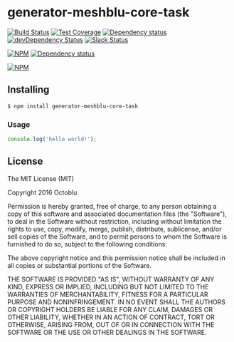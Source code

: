 # generator-meshblu-core-task

[![Build Status](https://travis-ci.org/octoblu/meshblu-core-task-enqueue-jobs-for-subscriptions-broadcast-sent.svg?branch=master)](https://travis-ci.org/octoblu/meshblu-core-task-enqueue-jobs-for-subscriptions-broadcast-sent)
[![Test Coverage](https://codecov.io/gh/octoblu/meshblu-core-task-enqueue-jobs-for-subscriptions-broadcast-sent/branch/master/graph/badge.svg)](https://codecov.io/gh/octoblu/meshblu-core-task-enqueue-jobs-for-subscriptions-broadcast-sent)
[![Dependency status](http://img.shields.io/david/octoblu/meshblu-core-task-enqueue-jobs-for-subscriptions-broadcast-sent.svg?style=flat)](https://david-dm.org/octoblu/meshblu-core-task-enqueue-jobs-for-subscriptions-broadcast-sent)
[![devDependency Status](http://img.shields.io/david/dev/octoblu/meshblu-core-task-enqueue-jobs-for-subscriptions-broadcast-sent.svg?style=flat)](https://david-dm.org/octoblu/meshblu-core-task-enqueue-jobs-for-subscriptions-broadcast-sent#info=devDependencies)
[![Slack Status](http://community-slack.octoblu.com/badge.svg)](http://community-slack.octoblu.com)

[![NPM](https://nodei.co/npm/meshblu-core-task-enqueue-jobs-for-subscriptions-broadcast-sent.svg?style=flat)](https://npmjs.org/package/meshblu-core-task-enqueue-jobs-for-subscriptions-broadcast-sent)
[![Dependency status](http://img.shields.io/david/octoblu/generator-meshblu-core-task.svg?style=flat)](https://david-dm.org/octoblu/generator-meshblu-core-task)

[![NPM](https://nodei.co/npm/generator-meshblu-core-task.svg?style=flat)](https://npmjs.org/package/generator-meshblu-core-task)

## Installing

```bash
$ npm install generator-meshblu-core-task
```

### Usage

```javascript
console.log('hello world!');
```

## License

The MIT License (MIT)

Copyright 2016 Octoblu

Permission is hereby granted, free of charge, to any person obtaining a copy
of this software and associated documentation files (the "Software"), to deal
in the Software without restriction, including without limitation the rights
to use, copy, modify, merge, publish, distribute, sublicense, and/or sell
copies of the Software, and to permit persons to whom the Software is
furnished to do so, subject to the following conditions:

The above copyright notice and this permission notice shall be included in all
copies or substantial portions of the Software.

THE SOFTWARE IS PROVIDED "AS IS", WITHOUT WARRANTY OF ANY KIND, EXPRESS OR
IMPLIED, INCLUDING BUT NOT LIMITED TO THE WARRANTIES OF MERCHANTABILITY,
FITNESS FOR A PARTICULAR PURPOSE AND NONINFRINGEMENT. IN NO EVENT SHALL THE
AUTHORS OR COPYRIGHT HOLDERS BE LIABLE FOR ANY CLAIM, DAMAGES OR OTHER
LIABILITY, WHETHER IN AN ACTION OF CONTRACT, TORT OR OTHERWISE, ARISING FROM,
OUT OF OR IN CONNECTION WITH THE SOFTWARE OR THE USE OR OTHER DEALINGS IN THE
SOFTWARE.
